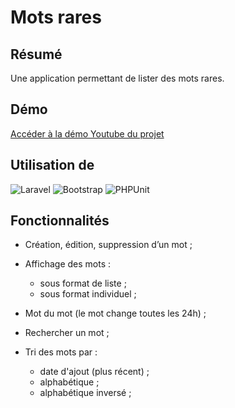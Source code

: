 # Mots rares

## **Résumé**

Une application permettant de lister des mots rares.

## **Démo**

[Accéder à la démo Youtube du projet](https://youtu.be/_lxqYrCmC3s)

## **Utilisation de**

![Laravel](https://img.shields.io/badge/laravel-%23FF2D20.svg?style=for-the-badge&logo=laravel&logoColor=white)
![Bootstrap](https://img.shields.io/badge/bootstrap-%23563D7C.svg?style=for-the-badge&logo=bootstrap&logoColor=white)
![PHPUnit](https://img.shields.io/badge/phpunit-blue.svg?style=for-the-badge&logo=phpunit&logoColor=white)

## **Fonctionnalités**

- Création, édition, suppression d’un mot ;
  
- Affichage des mots :
  - sous format de liste ;
  - sous format individuel ;

- Mot du mot (le mot change toutes les 24h) ;

- Rechercher un mot ;
  
- Tri des mots par :
  - date d'ajout (plus récent) ;
  - alphabétique ;
  - alphabétique inversé ;
